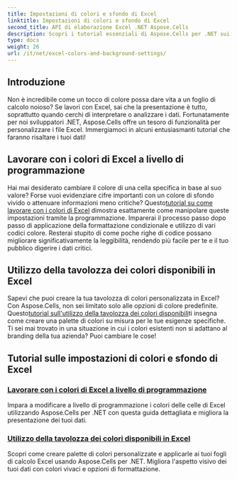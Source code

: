 ```yaml
---
title: Impostazioni di colori e sfondo di Excel
linktitle: Impostazioni di colori e sfondo di Excel
second_title: API di elaborazione Excel .NET Aspose.Cells
description: Scopri i tutorial essenziali di Aspose.Cells per .NET sui colori di Excel e sulle impostazioni di sfondo per ottimizzare la presentazione dei dati e migliorarne l'aspetto visivo.
type: docs
weight: 26
url: /it/net/excel-colors-and-background-settings/
---
```

## Introduzione

Non è incredibile come un tocco di colore possa dare vita a un foglio di calcolo noioso? Se lavori con Excel, sai che la presentazione è tutto, soprattutto quando cerchi di interpretare o analizzare i dati. Fortunatamente per noi sviluppatori .NET, Aspose.Cells offre un tesoro di funzionalità per personalizzare i file Excel. Immergiamoci in alcuni entusiasmanti tutorial che faranno risaltare i tuoi dati!

## Lavorare con i colori di Excel a livello di programmazione

Hai mai desiderato cambiare il colore di una cella specifica in base al suo valore? Forse vuoi evidenziare cifre importanti con un colore di sfondo vivido o attenuare informazioni meno critiche? Questo[tutorial su come lavorare con i colori di Excel](./working-with-excel-colors/) dimostra esattamente come manipolare queste impostazioni tramite la programmazione. Imparerai il processo passo dopo passo di applicazione della formattazione condizionale e utilizzo di vari codici colore. Resterai stupito di come poche righe di codice possano migliorare significativamente la leggibilità, rendendo più facile per te e il tuo pubblico digerire i dati critici.

## Utilizzo della tavolozza dei colori disponibili in Excel

 Sapevi che puoi creare la tua tavolozza di colori personalizzata in Excel? Con Aspose.Cells, non sei limitato solo alle opzioni di colore predefinite. Questo[tutorial sull'utilizzo della tavolozza dei colori disponibili](./using-palette-of-available-colors/)ti insegna come creare una palette di colori su misura per le tue esigenze specifiche. Ti sei mai trovato in una situazione in cui i colori esistenti non si adattano al branding della tua azienda? Puoi cambiare le cose!

## Tutorial sulle impostazioni di colori e sfondo di Excel
### [Lavorare con i colori di Excel a livello di programmazione](./working-with-excel-colors/)
Impara a modificare a livello di programmazione i colori delle celle di Excel utilizzando Aspose.Cells per .NET con questa guida dettagliata e migliora la presentazione dei tuoi dati.
### [Utilizzo della tavolozza dei colori disponibili in Excel](./using-palette-of-available-colors/)
Scopri come creare palette di colori personalizzate e applicarle ai tuoi fogli di calcolo Excel usando Aspose.Cells per .NET. Migliora l'aspetto visivo dei tuoi dati con colori vivaci e opzioni di formattazione.
